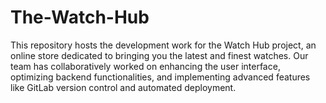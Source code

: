 # The-Watch-Hub
This repository hosts the development work for the Watch Hub project, an online store dedicated to bringing you the latest and finest watches. Our team has collaboratively worked on enhancing the user interface, optimizing backend functionalities, and implementing advanced features like GitLab version control and automated deployment.
